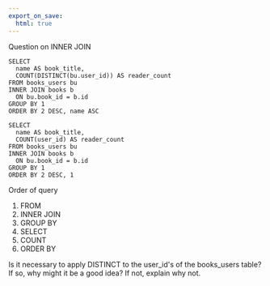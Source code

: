```yaml
---
export_on_save:
  html: true
---
```

Question on INNER JOIN 

```
SELECT
  name AS book_title,
  COUNT(DISTINCT(bu.user_id)) AS reader_count
FROM books_users bu
INNER JOIN books b
  ON bu.book_id = b.id
GROUP BY 1
ORDER BY 2 DESC, name ASC

SELECT 
  name AS book_title,
  COUNT(user_id) AS reader_count
FROM books_users bu
INNER JOIN books b
  ON bu.book_id = b.id
GROUP BY 1
ORDER BY 2 DESC, 1
```

Order of query
1. FROM
2. INNER JOIN
3. GROUP BY
4. SELECT
5. COUNT
6. ORDER BY

Is it necessary to apply DISTINCT to the user_id's of the books_users table? If so, why might it be a good idea? If not, explain why not.
